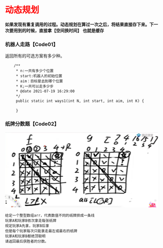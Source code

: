 # <font color="red">**动态规划**</font>
**如果发现有重复调用的过程。动态规划在算过一次之后，将结果直接存下来。下一次要用到的时候，直接拿【空间换时间】**
**也就是缓存**

### 机器人走路【Code01】
返回所有的可选方案有多少种。
```text
    /**
	 * n:一共有多少个位置
	 * start:机器人的初始位置
	 * aim：目标是去到哪个位置
	 * K;一共可以走多少步
	 * @date 2021-07-19 16:29:00
	 */
	 public static int ways1(int N, int start, int aim, int K) {
		
	 }
```

### 纸牌分数题【Code02】
![图解方法三](img.png)
```text
给定一个整型数组arr，代表数值不同的纸牌排成一条线
玩家A和玩家B依次拿走每张纸牌
规定玩家A先拿，玩家B后拿
但是每个玩家每次只能拿走最左或最右的纸牌
玩家A和玩家B都绝顶聪明
请返回最后获胜者的分数。 
```

